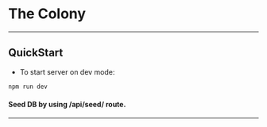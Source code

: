 # The Colony

---

## QuickStart

- To start server on dev mode:

```bash
npm run dev
```
#### Seed DB by using /api/seed/ route.
---

